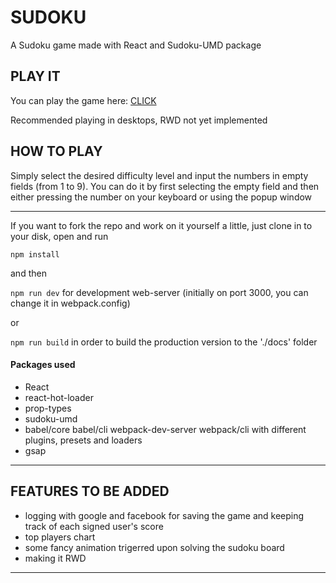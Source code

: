 # SUDOKU

A Sudoku game made with React and Sudoku-UMD package

## PLAY IT

You can play the game here: [CLICK](https://danielmark0116.github.io/sudoku/)

Recommended playing in desktops, RWD not yet implemented

## HOW TO PLAY

Simply select the desired difficulty level and input the numbers in empty fields (from 1 to 9). You can do it by first selecting the empty field and then either pressing the number on your keyboard or using the popup window

---

If you want to fork the repo and work on it yourself a little, just clone in to your disk, open and run

`npm install`

and then

`npm run dev` for development web-server (initially on port 3000, you can change it in webpack.config)

or

`npm run build` in order to build the production version to the './docs' folder

#### Packages used

- React
- react-hot-loader
- prop-types
- sudoku-umd
- babel/core babel/cli webpack-dev-server webpack/cli with different plugins, presets and loaders
- gsap

---

## FEATURES TO BE ADDED

- logging with google and facebook for saving the game and keeping track of each signed user's score
- top players chart
- some fancy animation trigerred upon solving the sudoku board
- making it RWD

---
